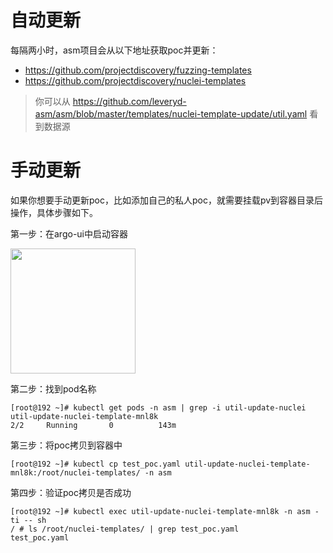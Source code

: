 #

# 自动更新

每隔两小时，asm项目会从以下地址获取poc并更新：
* https://github.com/projectdiscovery/fuzzing-templates
* https://github.com/projectdiscovery/nuclei-templates

> 你可以从 https://github.com/leveryd-asm/asm/blob/master/templates/nuclei-template-update/util.yaml 看到数据源

# 手动更新
如果你想要手动更新poc，比如添加自己的私人poc，就需要挂载pv到容器目录后操作，具体步骤如下。

第一步：在argo-ui中启动容器

<img src="https://user-images.githubusercontent.com/1846319/225656905-ecb765be-1024-48f3-935c-2cc4d561b732.png" width="200px">

第二步：找到pod名称

```
[root@192 ~]# kubectl get pods -n asm | grep -i util-update-nuclei
util-update-nuclei-template-mnl8k                                            2/2     Running       0          143m
```

第三步：将poc拷贝到容器中
```
[root@192 ~]# kubectl cp test_poc.yaml util-update-nuclei-template-mnl8k:/root/nuclei-templates/ -n asm
```

第四步：验证poc拷贝是否成功
```
[root@192 ~]# kubectl exec util-update-nuclei-template-mnl8k -n asm -ti -- sh
/ # ls /root/nuclei-templates/ | grep test_poc.yaml
test_poc.yaml
```

